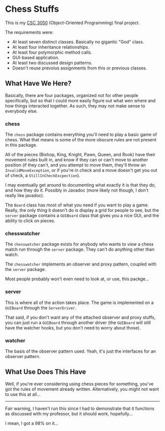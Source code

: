 # Chess Stuffs

This is my [CSC
3050](http://www.carthage.edu/computer-science/courses#CSC3050)
(Object-Oriented Programming)  final project.

The requirements were:

- At least seven distinct classes. Basically no gigantic "God" class.
- At least four inheritance relationships.
- At least four polymorphic method calls.
- GUI-based application.
- At least two discussed design patterns.
- Doesn't reuse prevoius assignments from this or previous classes.

## What Have We Here?

Basically, there are four packages, organized not for other people
specifically, but so that I could more easily figure out what wen where and
how things interacted together. As such, they may not make sense to
everybody else.

### chess

The `chess` package contains everything you'll need to play a basic game of
chess. What that means is some of the more obscure rules are not present in
this package.

All of the pieces (Bishop, King, Knight, Pawn, Queen, and Rook) have their
movement rules built in, and know if they can or can't move to another
position (if they can't, and you attempt to move them, they'll throw an
`InvalidMoveException`, or if you're in check and a move doesn't get you
out of check, a `StillInCheckExcpection`).

I may eventually get around to documenting what exactly it is that they do,
and how they do it. Possibly in Javadoc (more likely not though, I don't
really like javadoc).

The `Board` class has most of what you need if you want to play a game.
Really, the only thing it doesn't do is display a grid for people to see,
but the `server` package contains a `GUIBoard` class that gives you a nice
GUI, and the ability to click on pieces.

### chesswatcher

The `chesswatcher` package exists for anybody who wants to *view* a chess
match run through the `server` package. They can't do anything other than
watch.

The `chesswatcher` implements an observer and proxy pattern, coupled with
the `server` package.

Most people probably won't even need to look at, or use, this packge...

### server

This is where all of the action takes place. The game is implemented on a
`GUIBoard` through the `ServerDriver`.

That said, if you don't want any of the attached observer and proxy stuffs,
you can just run a `GUIBoard` through another driver (the `GUIBoard` will
still have the watcher hooks, but you don't need to worry about those).

### watcher

The basis of the observer pattern used. Yeah, it's just the interfaces for
an observer pattern.

## What Use Does This Have

Well, if you're ever considering using chess pieces for something, you've
got the rules of movement already written. Alternatively, you might not
want to use this at all...

----

Fair warning, I haven't run this since I had to demonstrate that it
functions as discussed with my professor, but it should work, hopefully...

I mean, I got a 98% on it...
